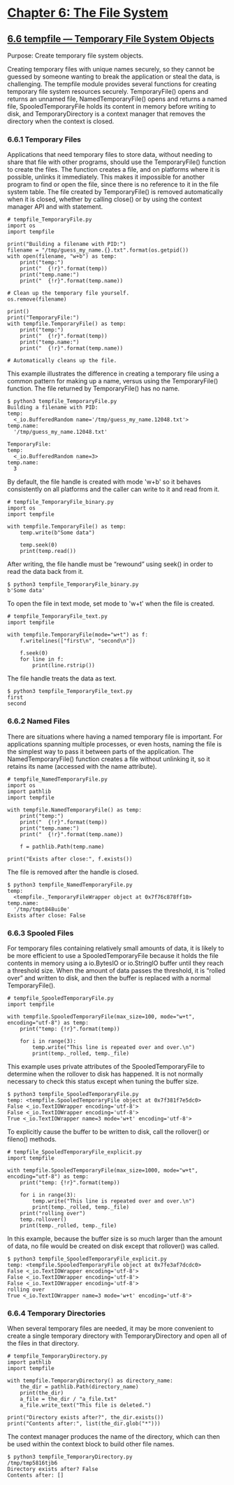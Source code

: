 # [Chapter 6: The File System](https://pymotw.com/3/file_access.html)

## [6.6 tempfile — Temporary File System Objects](https://pymotw.com/3/tempfile/index.html)

Purpose:	Create temporary file system objects.

Creating temporary files with unique names securely, so they cannot be guessed by someone wanting to break the application or steal the data, is challenging. The tempfile module provides several functions for creating temporary file system resources securely. TemporaryFile() opens and returns an unnamed file, NamedTemporaryFile() opens and returns a named file, SpooledTemporaryFile holds its content in memory before writing to disk, and TemporaryDirectory is a context manager that removes the directory when the context is closed.

### 6.6.1 Temporary Files

Applications that need temporary files to store data, without needing to share that file with other programs, should use the TemporaryFile() function to create the files. The function creates a file, and on platforms where it is possible, unlinks it immediately. This makes it impossible for another program to find or open the file, since there is no reference to it in the file system table. The file created by TemporaryFile() is removed automatically when it is closed, whether by calling close() or by using the context manager API and with statement.

```
# tempfile_TemporaryFile.py
import os
import tempfile

print("Building a filename with PID:")
filename = "/tmp/guess_my_name.{}.txt".format(os.getpid())
with open(filename, "w+b") as temp:
    print("temp:")
    print("  {!r}".format(temp))
    print("temp.name:")
    print("  {!r}".format(temp.name))

# Clean up the temporary file yourself.
os.remove(filename)

print()
print("TemporaryFile:")
with tempfile.TemporaryFile() as temp:
    print("temp:")
    print("  {!r}".format(temp))
    print("temp.name:")
    print("  {!r}".format(temp.name))

# Automatically cleans up the file.
```

This example illustrates the difference in creating a temporary file using a common pattern for making up a name, versus using the TemporaryFile() function. The file returned by TemporaryFile() has no name.

```
$ python3 tempfile_TemporaryFile.py
Building a filename with PID:
temp:
  <_io.BufferedRandom name='/tmp/guess_my_name.12048.txt'>
temp.name:
  '/tmp/guess_my_name.12048.txt'

TemporaryFile:
temp:
  <_io.BufferedRandom name=3>
temp.name:
  3
```

By default, the file handle is created with mode 'w+b' so it behaves consistently on all platforms and the caller can write to it and read from it.

```
# tempfile_TemporaryFile_binary.py
import os
import tempfile

with tempfile.TemporaryFile() as temp:
    temp.write(b"Some data")

    temp.seek(0)
    print(temp.read())
```

After writing, the file handle must be “rewound” using seek() in order to read the data back from it.

```
$ python3 tempfile_TemporaryFile_binary.py
b'Some data'
```

To open the file in text mode, set mode to 'w+t' when the file is created.

```
# tempfile_TemporaryFile_text.py
import tempfile

with tempfile.TemporaryFile(mode="w+t") as f:
    f.writelines(["first\n", "second\n"])

    f.seek(0)
    for line in f:
        print(line.rstrip())
```

The file handle treats the data as text.

```
$ python3 tempfile_TemporaryFile_text.py
first
second
```

### 6.6.2 Named Files

There are situations where having a named temporary file is important. For applications spanning multiple processes, or even hosts, naming the file is the simplest way to pass it between parts of the application. The NamedTemporaryFile() function creates a file without unlinking it, so it retains its name (accessed with the name attribute).

```
# tempfile_NamedTemporaryFile.py
import os
import pathlib
import tempfile

with tempfile.NamedTemporaryFile() as temp:
    print("temp:")
    print("  {!r}".format(temp))
    print("temp.name:")
    print("  {!r}".format(temp.name))

    f = pathlib.Path(temp.name)

print("Exists after close:", f.exists())
```

The file is removed after the handle is closed.

```
$ python3 tempfile_NamedTemporaryFile.py
temp:
  <tempfile._TemporaryFileWrapper object at 0x7f76c878ff10>
temp.name:
  '/tmp/tmpt848ui0e'
Exists after close: False
```

### 6.6.3 Spooled Files

For temporary files containing relatively small amounts of data, it is likely to be more efficient to use a SpooledTemporaryFile because it holds the file contents in memory using a io.BytesIO or io.StringIO buffer until they reach a threshold size. When the amount of data passes the threshold, it is “rolled over” and written to disk, and then the buffer is replaced with a normal TemporaryFile().

```
# tempfile_SpooledTemporaryFile.py
import tempfile

with tempfile.SpooledTemporaryFile(max_size=100, mode="w+t", encoding="utf-8") as temp:
    print("temp: {!r}".format(temp))

    for i in range(3):
        temp.write("This line is repeated over and over.\n")
        print(temp._rolled, temp._file)
```

This example uses private attributes of the SpooledTemporaryFile to determine when the rollover to disk has happened. It is not normally necessary to check this status except when tuning the buffer size.

```
$ python3 tempfile_SpooledTemporaryFile.py
temp: <tempfile.SpooledTemporaryFile object at 0x7f381f7e5dc0>
False <_io.TextIOWrapper encoding='utf-8'>
False <_io.TextIOWrapper encoding='utf-8'>
True <_io.TextIOWrapper name=3 mode='w+t' encoding='utf-8'>
```

To explicitly cause the buffer to be written to disk, call the rollover() or fileno() methods.

```
# tempfile_SpooledTemporaryFile_explicit.py
import tempfile

with tempfile.SpooledTemporaryFile(max_size=1000, mode="w+t", encoding="utf-8") as temp:
    print("temp: {!r}".format(temp))

    for i in range(3):
        temp.write("This line is repeated over and over.\n")
        print(temp._rolled, temp._file)
    print("rolling over")
    temp.rollover()
    print(temp._rolled, temp._file)
```

In this example, because the buffer size is so much larger than the amount of data, no file would be created on disk except that rollover() was called.

```
$ python3 tempfile_SpooledTemporaryFile_explicit.py
temp: <tempfile.SpooledTemporaryFile object at 0x7fe3af7dcdc0>
False <_io.TextIOWrapper encoding='utf-8'>
False <_io.TextIOWrapper encoding='utf-8'>
False <_io.TextIOWrapper encoding='utf-8'>
rolling over
True <_io.TextIOWrapper name=3 mode='w+t' encoding='utf-8'>
```

### 6.6.4 Temporary Directories

When several temporary files are needed, it may be more convenient to create a single temporary directory with TemporaryDirectory and open all of the files in that directory.

```
# tempfile_TemporaryDirectory.py
import pathlib
import tempfile

with tempfile.TemporaryDirectory() as directory_name:
    the_dir = pathlib.Path(directory_name)
    print(the_dir)
    a_file = the_dir / "a_file.txt"
    a_file.write_text("This file is deleted.")

print("Directory exists after?", the_dir.exists())
print("Contents after:", list(the_dir.glob("*")))
```

The context manager produces the name of the directory, which can then be used within the context block to build other file names.

```
$ python3 tempfile_TemporaryDirectory.py
/tmp/tmp5816tjb6
Directory exists after? False
Contents after: []
```